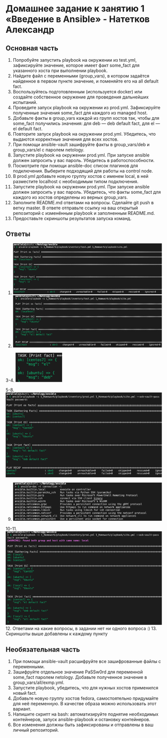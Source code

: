 # Домашнее задание к занятию 1 «Введение в Ansible» - Натетков Александр

## Основная часть

1. Попробуйте запустить playbook на окружении из test.yml, зафиксируйте значение, которое имеет факт some_fact для указанного хоста при выполнении playbook.
2. Найдите файл с переменными (group_vars), в котором задаётся найденное в первом пункте значение, и поменяйте его на all default fact.
3. Воспользуйтесь подготовленным (используется docker) или создайте собственное окружение для проведения дальнейших испытаний.
4. Проведите запуск playbook на окружении из prod.yml. Зафиксируйте полученные значения some_fact для каждого из managed host.
5. Добавьте факты в group_vars каждой из групп хостов так, чтобы для some_fact получились значения: для deb — deb default fact, для el — el default fact.
6. Повторите запуск playbook на окружении prod.yml. Убедитесь, что выдаются корректные значения для всех хостов.
7. При помощи ansible-vault зашифруйте факты в group_vars/deb и group_vars/el с паролем netology.
8. Запустите playbook на окружении prod.yml. При запуске ansible должен запросить у вас пароль. Убедитесь в работоспособности.
9. Посмотрите при помощи ansible-doc список плагинов для подключения. Выберите подходящий для работы на control node.
10. В prod.yml добавьте новую группу хостов с именем  local, в ней разместите localhost с необходимым типом подключения.
11. Запустите playbook на окружении prod.yml. При запуске ansible должен запросить у вас пароль. Убедитесь, что факты some_fact для каждого из хостов определены из верных group_vars.
12. Заполните README.md ответами на вопросы. Сделайте git push в ветку master. В ответе отправьте ссылку на ваш открытый репозиторий с изменённым playbook и заполненным README.md.
13. Предоставьте скриншоты результатов запуска команд.

## Ответы

1. ![alt text](https://github.com/karapuze/netology_ansible/blob/main/1_Homework/img/Снимок%20экрана%202024-06-08%20в%2019.18.17.png)
2. ![alt text](https://github.com/karapuze/netology_ansible/blob/main/1_Homework/img/Снимок%20экрана%202024-06-08%20в%2019.17.33.png)

3-4. ![alt text](https://github.com/karapuze/netology_ansible/blob/main/1_Homework/img/Снимок%20экрана%202024-06-08%20в%2018.50.41.png)


5-8. ![alt text](https://github.com/karapuze/netology_ansible/blob/main/1_Homework/img/Снимок%20экрана%202024-06-08%20в%2019.08.05.png)



9. ![alt text](https://github.com/karapuze/netology_ansible/blob/main/1_Homework/img/Снимок%20экрана%202024-06-08%20в%2019.11.47.png)


10-11. ![alt text](https://github.com/karapuze/netology_ansible/blob/main/1_Homework/img/Снимок%20экрана%202024-06-08%20в%2019.14.15.png)
12. Ответами на какие вопросы, в задании нет ни одного вопроса :)
13. Скриншоты выше добавлены к каждому пункту



## Необязательная часть

1. При помощи ansible-vault расшифруйте все зашифрованные файлы с переменными.
2. Зашифруйте отдельное значение PaSSw0rd для переменной some_fact паролем netology. Добавьте полученное значение в group_vars/all/exmp.yml.
3. Запустите playbook, убедитесь, что для нужных хостов применился новый fact.
4. Добавьте новую группу хостов fedora, самостоятельно придумайте для неё переменную. В качестве образа можно использовать этот вариант.
5. Напишите скрипт на bash: автоматизируйте поднятие необходимых контейнеров, запуск ansible-playbook и остановку контейнеров.
6. Все изменения должны быть зафиксированы и отправлены в ваш личный репозиторий.